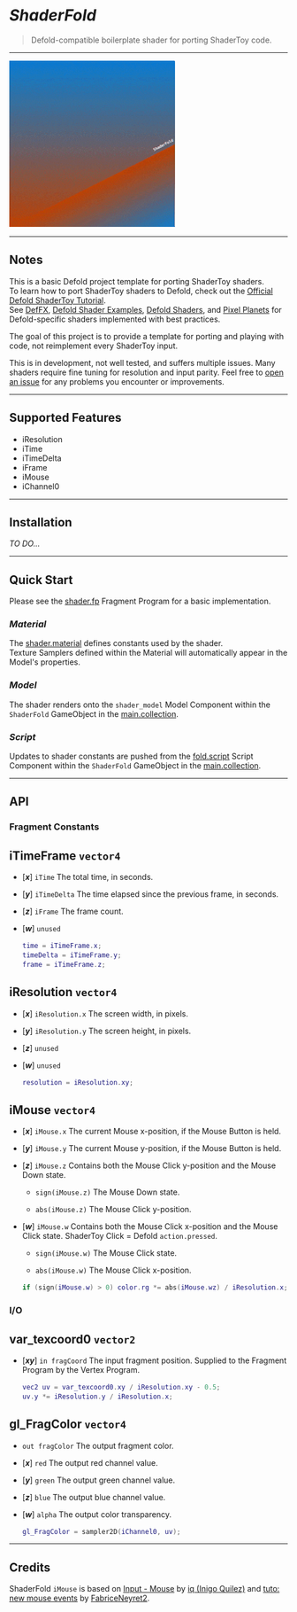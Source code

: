 # ***ShaderFold***

> Defold-compatible boilerplate shader for porting ShaderToy code.

-----

![ShaderFold Demo](assets/shaderfold_demo01.gif "ShaderFold Demo")

-----

## **Notes**

This is a basic Defold project template for porting ShaderToy shaders.  
To learn how to port ShaderToy shaders to Defold, check out the [Official Defold ShaderToy Tutorial](https://defold.com/tutorials/shadertoy/).  
See [DefFX](https://github.com/subsoap/deffx), [Defold Shader Examples](https://github.com/subsoap/defold-shader-examples), [Defold Shaders](https://github.com/subsoap/defold-shaders), and [Pixel Planets](https://github.com/selimanac/defold-pixel-planets) for Defold-specific shaders implemented with best practices.

The goal of this project is to provide a template for porting and playing with code, not reimplement every ShaderToy input.

This is in development, not well tested, and suffers multiple issues. Many shaders require fine tuning for resolution and input parity. Feel free to [open an issue](https://github.com/trainingmode/ShaderFold/issues/new) for any problems you encounter or improvements.

-----

## **Supported Features**

- iResolution  
- iTime  
- iTimeDelta  
- iFrame  
- iMouse  
- iChannel0

-----

## **Installation**

*TO DO...*

-----

## **Quick Start**

Please see the [shader.fp](shaders/shader.fp) Fragment Program for a basic implementation.

### *Material*

The [shader.material](defold://open?path=/shaders/shader.material) defines constants used by the shader.  
Texture Samplers defined within the Material will automatically appear in the Model's properties.

### *Model*

The shader renders onto the `shader_model` Model Component within the `ShaderFold` GameObject in the [main.collection](defold://open?path=/main/main.collection).

### *Script*

Updates to shader constants are pushed from the [fold.script](main/fold.script) Script Component within the `ShaderFold` GameObject in the [main.collection](defold://open?path=/main/main.collection).

-----

## **API**

### Fragment Constants

## iTimeFrame `vector4`

- [***x***] `iTime` The total time, in seconds.

- [***y***] `iTimeDelta` The time elapsed since the previous frame, in seconds.

- [***z***] `iFrame` The frame count.

- [***w***] `unused`

    ```lua
    time = iTimeFrame.x;
    timeDelta = iTimeFrame.y;
    frame = iTimeFrame.z;
    ```

## iResolution `vector4`

- [***x***] `iResolution.x` The screen width, in pixels.

- [***y***] `iResolution.y` The screen height, in pixels.

- [***z***] `unused`

- [***w***] `unused`

    ```lua
    resolution = iResolution.xy;
    ```

## iMouse `vector4`

- [***x***] `iMouse.x` The current Mouse x-position, if the Mouse Button is held.

- [***y***] `iMouse.y` The current Mouse y-position, if the Mouse Button is held.

- [***z***] `iMouse.z` Contains both the Mouse Click y-position and the Mouse Down state.

    - `sign(iMouse.z)` The Mouse Down state.

    - `abs(iMouse.z)` The Mouse Click y-position.

- [***w***] `iMouse.w` Contains both the Mouse Click x-position and the Mouse Click state. ShaderToy Click = Defold `action.pressed`.

    - `sign(iMouse.w)` The Mouse Click state.

    - `abs(iMouse.w)` The Mouse Click x-position.

    ```lua
    if (sign(iMouse.w) > 0) color.rg *= abs(iMouse.wz) / iResolution.x;
    ```

### I/O

## var_texcoord0 `vector2`

- [***xy***] `in fragCoord` The input fragment position. Supplied to the Fragment Program by the Vertex Program.

    ```lua
    vec2 uv = var_texcoord0.xy / iResolution.xy - 0.5;
    uv.y *= iResolution.y / iResolution.x;
    ```

## gl_FragColor `vector4`

- `out fragColor` The output fragment color.

- [***x***] `red` The output red channel value.

- [***y***] `green` The output green channel value.

- [***z***] `blue` The output blue channel value.

- [***w***] `alpha` The output color transparency.

    ```lua
    gl_FragColor = sampler2D(iChannel0, uv);
    ```

-----

## Credits

ShaderFold `iMouse` is based on [Input - Mouse](https://www.shadertoy.com/view/Mss3zH) by [iq (Inigo Quilez)](https://www.iquilezles.org/) and [tuto: new mouse events](https://www.shadertoy.com/view/3dcBRS) by [FabriceNeyret2](http://evasion.imag.fr/Membres/Fabrice.Neyret/).

